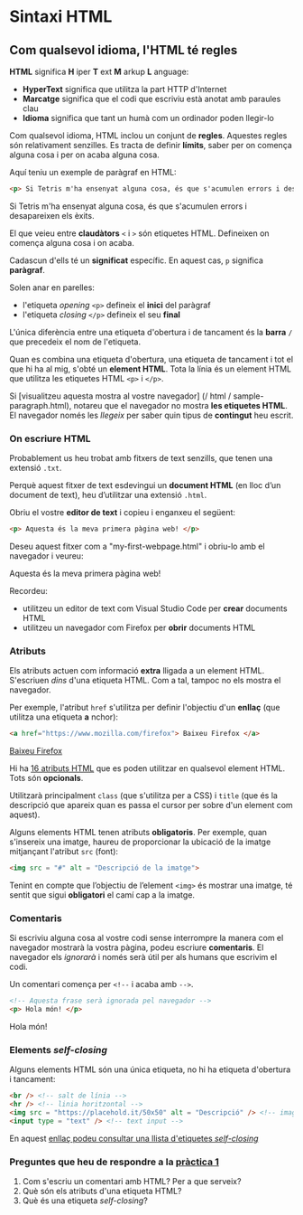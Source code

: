 # Sintaxi HTML

## Com qualsevol idioma, l'HTML té regles

**HTML** significa **H** iper **T** ext **M** arkup **L** anguage:

* **HyperText** significa que utilitza la part HTTP d'Internet
* **Marcatge** significa que el codi que escriviu està anotat amb paraules clau
* **Idioma** significa que tant un humà com un ordinador poden llegir-lo

Com qualsevol idioma, HTML inclou un conjunt de **regles**. Aquestes regles són relativament senzilles. Es tracta de definir **límits**, saber per on comença alguna cosa i per on acaba alguna cosa.

Aquí teniu un exemple de paràgraf en HTML:

```html
<p> Si Tetris m'ha ensenyat alguna cosa, és que s'acumulen errors i desapareixen els èxits. </p>
```

<div class = "result"> <p> Si Tetris m'ha ensenyat alguna cosa, és que s'acumulen errors i desapareixen els èxits. </p> </div>

El que veieu entre **claudàtors** `<` i `>` són etiquetes HTML. Defineixen on comença alguna cosa i on acaba.

Cadascun d'ells té un **significat** específic. En aquest cas, `p` significa **paràgraf**.

Solen anar en parelles:

* l'etiqueta _opening_ `<p>` defineix el **inici** del paràgraf
* l'etiqueta _closing_ `</p>` defineix el seu **final**

L'única diferència entre una etiqueta d'obertura i de tancament és la **barra** `/` que precedeix el nom de l'etiqueta.

Quan es combina una etiqueta d'obertura, una etiqueta de tancament i tot el que hi ha al mig, s'obté un **element HTML**. Tota la línia és un element HTML que utilitza les etiquetes HTML `<p>` i `</p>`.

Si [visualitzeu aquesta mostra al vostre navegador] (/ html / sample-paragraph.html), notareu que el navegador no mostra **les etiquetes HTML**. El navegador només les _llegeix_ per saber quin tipus de **contingut** heu escrit.

### On escriure HTML

Probablement us heu trobat amb fitxers de text senzills, que tenen una extensió `.txt`.

Perquè aquest fitxer de text esdevingui un **document HTML** (en lloc d’un document de text), heu d’utilitzar una extensió `.html`.

Obriu el vostre **editor de text** i copieu i enganxeu el següent:

```html
<p> Aquesta és la meva primera pàgina web! </p>
```

Deseu aquest fitxer com a "my-first-webpage.html" i obriu-lo amb el navegador i veureu:

<div class = "result"> <p> Aquesta és la meva primera pàgina web! </p> </div>

Recordeu:

* utilitzeu un editor de text com Visual Studio Code per **crear** documents HTML
* utilitzeu un navegador com Firefox per **obrir** documents HTML

### Atributs

Els atributs actuen com informació **extra** lligada a un element HTML. S'escriuen _dins_ d'una etiqueta HTML. Com a tal, tampoc no els mostra el navegador.

Per exemple, l'atribut `href` s'utilitza per definir l'objectiu d'un **enllaç** (que utilitza una etiqueta **a** nchor):

```html
<a href="https://www.mozilla.com/firefox"> Baixeu Firefox </a>
```

<div class = "result"> <a href="https://www.mozilla.com/firefox"> Baixeu Firefox </a> </div>

Hi ha [16 atributs HTML](https://www.w3schools.com/tags/ref_standardattributes.asp) que es poden utilitzar en qualsevol element HTML. Tots són **opcionals**.

Utilitzarà principalment `class` (que s'utilitza per a CSS) i `title` (que és la descripció que apareix quan es passa el cursor per sobre d'un element com aquest).

Alguns elements HTML tenen atributs **obligatoris**. Per exemple, quan s'insereix una imatge, haureu de proporcionar la ubicació de la imatge mitjançant l'atribut `src` (font):

```html
<img src = "#" alt = "Descripció de la imatge">
```

Tenint en compte que l’objectiu de l’element `<img>` és mostrar una imatge, té sentit que sigui **obligatori** el camí cap a la imatge.

### Comentaris

Si escriviu alguna cosa al vostre codi sense interrompre la manera com el navegador mostrarà la vostra pàgina, podeu escriure **comentaris**. El navegador els _ignorarà_ i només serà útil per als humans que escrivim el codi.

Un comentari comença per `<!--` i acaba amb `-->`.

```html
<!-- Aquesta frase serà ignorada pel navegador -->
<p> Hola món! </p>
```

<div class = "result"> <p> Hola món! </p> </div>

### Elements _self-closing_

Alguns elements HTML són una única etiqueta, no hi ha etiqueta d'obertura i tancament:

```html
<br /> <!-- salt de línia -->
<hr /> <!-- linia horitzontal -->
<img src = "https://placehold.it/50x50" alt = "Descripció" /> <!-- image -->
<input type = "text" /> <!-- text input -->
```

En aquest [enllaç podeu consultar una llista d'etiquetes _self-closing_](http://xahlee.info/js/html5_non-closing_tag.html)

### Preguntes que heu de respondre a la [pràctica 1](https://moodle.insjoaquimmir.cat/mod/assign/view.php?id=42051)

1. Com s'escriu un comentari amb HTML? Per a que serveix?
2. Què són els atributs d'una etiqueta HTML?
3. Què és una etiqueta _self-closing_?
